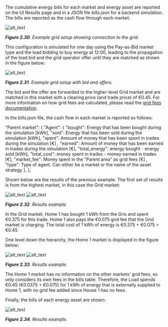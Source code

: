 The cumulative energy bills for each market and energy asset are reported on the UI Results page and in a JSON file bills.json for a backend simulation. The bills are reported as the cash flow through each market.

![alt_text](img/backend-results-1.png)

***Figure 2.30***. *Example grid setup showing connection to the grid.*

This configuration is simulated for one day using the Pay-as-Bid market type and the load bidding to buy energy at 12:00, leading to the propagation of the load bid and the grid operator offer until they are matched as shown in the figure below:

![alt_text](img/backend-results-2.png)

***Figure 2.31***. *Example grid setup with bid and offers.*

The bid and the offer are forwarded to the higher-level Grid market and are matched in this market with a clearing price (and trade price) of €0.45. For more information on how grid fees are calculated, please read the [grid fees documentation](grid-fees.md).

In the bills.json file, the cash flow in each market is reported as follows:

"Parent market": {
"Agent": {
"bought": Energy that has been bought during the simulation [kWh],
"sold": Energy that has been sold during the simulation [kWh],
"spent": Amount of money that has been spent in trades during the simulation [€] ,
"earned": Amount of money that has been earned in trades during the simulation [€],
"total_energy": energy bought - energy sold [kWh],
"total_cost": money spent in trades - money earned in trades [€],
"market_fee": Money spent in the "Parent area" as grid fees [€] ,
"type": Type of agent. Can either be a market  or the name of the asset strategy
},
},

Shown below are the results of the previous example. The first set of results is from the highest market, in this case the Grid market:

![alt_text](img/backend-results-example-1.png) ![alt_text](img/backend-results-example-2.png)

***Figure 2.32***. *Results example.*

In the Grid market, Home 1 has bought 1 kWh from the Gris and spent €0.375 for this trade. Home 1 also pays the €0.075 grid fee that the Grid market is charging. The total cost of 1 kWh of energy is €0.375 + €0.075 = €0.45

One level down the hierarchy, the Home 1 market is displayed in the figure below:

![alt_text](img/backend-results-example-3.png) ![alt_text](img/backend-results-example-4.png)

***Figure 2.33***. *Results example.*

The Home 1 market has no information on the other markets’ grid fees, so only considers its own fees in the bills table. Therefore, the Load spends €0.45 (€0.0375 + €0.075) for 1 kWh of energy that is externally supplied to Home 1, with no grid fee added since House 1 has no fees.

Finally, the bills of each energy asset are shown:

![alt_text](img/backend-results-example-5.png)

***Figure 2.34***. *Results example.*
